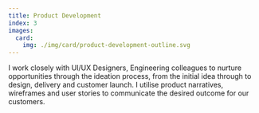 ```yaml
---
title: Product Development
index: 3
images:
  card:
    img: ./img/card/product-development-outline.svg
---
```

I work closely with UI/UX Designers, Engineering colleagues to nurture opportunities through the ideation process, from the initial idea through to design, delivery and customer launch. I utilise product narratives, wireframes and user stories to communicate the desired outcome for our customers.
